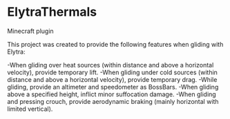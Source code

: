 # ElytraThermals
Minecraft plugin

This project was created to provide the following features when gliding with Elytra:

-When gliding over heat sources (within distance and above a horizontal velocity), provide temporary lift.
-When gliding under cold sources (within distance and above a horizontal velocity), provide temporary drag.
-While gliding, provide an altimeter and speedometer as BossBars.
-When gliding above a specified height, inflict minor suffocation damage.
-When gliding and pressing crouch, provide aerodynamic braking (mainly horizontal with limited vertical).
